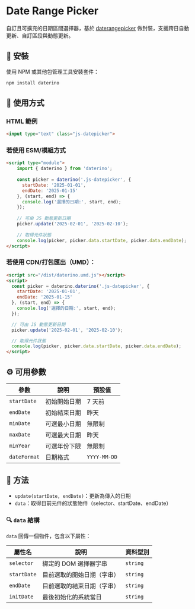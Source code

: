 # Date Range Picker

自訂且可擴充的日期區間選擇器，基於 [daterangepicker](https://www.daterangepicker.com/) 做封裝，支援跨日自動更新、自訂區段與動態更新。

## 🔧 安裝

使用 NPM 或其他包管理工具安裝套件：

```bash
npm install daterino
```

## 🚀 使用方式

### HTML 範例

```html
<input type="text" class="js-datepicker">
```

### 若使用 ESM/模組方式

```html
<script type="module">
    import { daterino } from 'daterino';
    
    const picker = daterino('.js-datepicker', {
      startDate: '2025-01-01',
      endDate: '2025-01-15'
    }, (start, end) => {
      console.log('選擇的日期:', start, end);
    });
    
    // 可由 JS 動態更新日期
    picker.update('2025-02-01', '2025-02-10');
    
    // 取得元件狀態
    console.log(picker, picker.data.startDate, picker.data.endDate);
</script>
```

### 若使用 CDN/打包匯出（UMD）：

```html
<script src="/dist/daterino.umd.js"></script>
<script>
  const picker = daterino.daterino('.js-datepicker', {
    startDate: '2025-01-01',
    endDate: '2025-01-15'
  }, (start, end) => {
    console.log('選擇的日期:', start, end);
  });

  // 可由 JS 動態更新日期
  picker.update('2025-02-01', '2025-02-10');

  // 取得元件狀態
  console.log(picker, picker.data.startDate, picker.data.endDate);
</script>
```

## ⚙️ 可用參數

| 參數 | 說明 | 預設值          |
|------|------|--------------|
| `startDate` | 初始開始日期 | 7 天前         |
| `endDate` | 初始結束日期 | 昨天           |
| `minDate` | 可選最小日期 | 無限制          |
| `maxDate` | 可選最大日期 | 昨天           |
| `minYear` | 可選年份下限 | 無限制          |
| `dateFormat` | 日期格式 | `YYYY-MM-DD` |

## 🧩 方法

- `update(startDate, endDate)`：更新為傳入的日期
- `data`：取得目前元件的狀態物件（selector、startDate、endDate）

### 🔍 `data` 結構

`data` 回傳一個物件，包含以下屬性：

| 屬性名        | 說明                       | 資料型別     |
|---------------|----------------------------|--------------|
| `selector`    | 綁定的 DOM 選擇器字串       | `string`     |
| `startDate`   | 目前選取的開始日期（字串） | `string`     |
| `endDate`     | 目前選取的結束日期（字串） | `string`     |
| `initDate`    | 最後初始化的系統當日       | `string`     |
